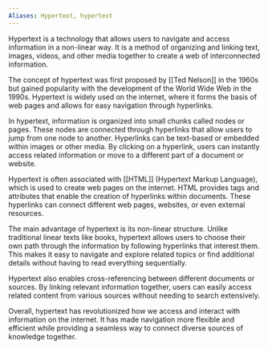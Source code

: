 ```yaml
---
Aliases: Hypertext, hypertext
---
```


Hypertext is a technology that allows users to navigate and access information in a non-linear way. It is a method of organizing and linking text, images, videos, and other media together to create a web of interconnected information.

The concept of hypertext was first proposed by [[Ted Nelson]] in the 1960s but gained popularity with the development of the World Wide Web in the 1990s. Hypertext is widely used on the internet, where it forms the basis of web pages and allows for easy navigation through hyperlinks.

In hypertext, information is organized into small chunks called nodes or pages. These nodes are connected through hyperlinks that allow users to jump from one node to another. Hyperlinks can be text-based or embedded within images or other media. By clicking on a hyperlink, users can instantly access related information or move to a different part of a document or website.

Hypertext is often associated with [[HTML]] (Hypertext Markup Language), which is used to create web pages on the internet. HTML provides tags and attributes that enable the creation of hyperlinks within documents. These hyperlinks can connect different web pages, websites, or even external resources.

The main advantage of hypertext is its non-linear structure. Unlike traditional linear texts like books, hypertext allows users to choose their own path through the information by following hyperlinks that interest them. This makes it easy to navigate and explore related topics or find additional details without having to read everything sequentially.

Hypertext also enables cross-referencing between different documents or sources. By linking relevant information together, users can easily access related content from various sources without needing to search extensively.

Overall, hypertext has revolutionized how we access and interact with information on the internet. It has made navigation more flexible and efficient while providing a seamless way to connect diverse sources of knowledge together.
